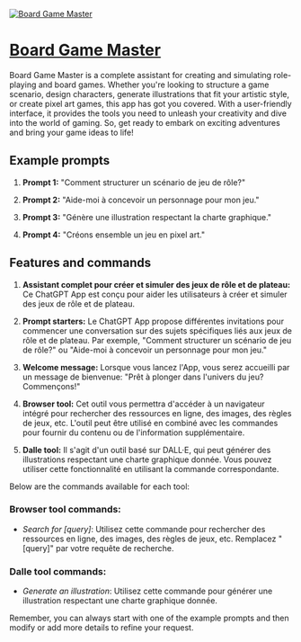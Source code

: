 [![Board Game Master](https://files.oaiusercontent.com/file-xiImQhOG6XaFON6IkNE53Lql?se=2123-10-18T17%3A55%3A31Z&sp=r&sv=2021-08-06&sr=b&rscc=max-age%3D31536000%2C%20immutable&rscd=attachment%3B%20filename%3D21ff6d85-fd4f-4e02-817e-5653f379d23f.png&sig=kipbU4nh52mQQm46GSzAS1OUfmFZ%2BmNDv73owdVT8dI%3D)](https://chat.openai.com/g/g-blUbcmbfD-board-game-master)

# [Board Game Master](https://chat.openai.com/g/g-blUbcmbfD-board-game-master)

Board Game Master is a complete assistant for creating and simulating role-playing and board games. Whether you're looking to structure a game scenario, design characters, generate illustrations that fit your artistic style, or create pixel art games, this app has got you covered. With a user-friendly interface, it provides the tools you need to unleash your creativity and dive into the world of gaming. So, get ready to embark on exciting adventures and bring your game ideas to life!

## Example prompts

1. **Prompt 1:** "Comment structurer un scénario de jeu de rôle?"

2. **Prompt 2:** "Aide-moi à concevoir un personnage pour mon jeu."

3. **Prompt 3:** "Génère une illustration respectant la charte graphique."

4. **Prompt 4:** "Créons ensemble un jeu en pixel art."

## Features and commands

1. **Assistant complet pour créer et simuler des jeux de rôle et de plateau:** Ce ChatGPT App est conçu pour aider les utilisateurs à créer et simuler des jeux de rôle et de plateau.

2. **Prompt starters:** Le ChatGPT App propose différentes invitations pour commencer une conversation sur des sujets spécifiques liés aux jeux de rôle et de plateau. Par exemple, "Comment structurer un scénario de jeu de rôle?" ou "Aide-moi à concevoir un personnage pour mon jeu."

3. **Welcome message:** Lorsque vous lancez l'App, vous serez accueilli par un message de bienvenue: "Prêt à plonger dans l'univers du jeu? Commençons!"

4. **Browser tool:** Cet outil vous permettra d'accéder à un navigateur intégré pour rechercher des ressources en ligne, des images, des règles de jeux, etc. L'outil peut être utilisé en combiné avec les commandes pour fournir du contenu ou de l'information supplémentaire.

5. **Dalle tool:** Il s'agit d'un outil basé sur DALL·E, qui peut générer des illustrations respectant une charte graphique donnée. Vous pouvez utiliser cette fonctionnalité en utilisant la commande correspondante.

Below are the commands available for each tool:

### Browser tool commands:
- *Search for [query]*: Utilisez cette commande pour rechercher des ressources en ligne, des images, des règles de jeux, etc. Remplacez "[query]" par votre requête de recherche.

### Dalle tool commands:
- *Generate an illustration*: Utilisez cette commande pour générer une illustration respectant une charte graphique donnée.

Remember, you can always start with one of the example prompts and then modify or add more details to refine your request.